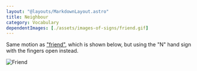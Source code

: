 ```yaml
---
layout: "@layouts/MarkdownLayout.astro"
title: Neighbour
category: Vocabulary
dependentImages: [./assets/images-of-signs/friend.gif]
---
```


Same motion as ["friend"](../friend), which is shown below,
but using the "N" hand sign with the fingers open instead.

![Friend](@signs/friend.gif)
